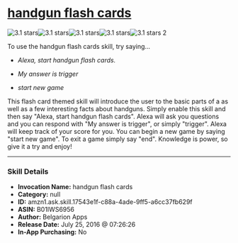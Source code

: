 # [handgun flash cards](http://alexa.amazon.com/#skills/amzn1.ask.skill.17543e1f-c88a-4ade-9ff5-a6cc37fb629f)
![3.1 stars](../../images/ic_star_black_18dp_1x.png)![3.1 stars](../../images/ic_star_black_18dp_1x.png)![3.1 stars](../../images/ic_star_black_18dp_1x.png)![3.1 stars](../../images/ic_star_half_black_18dp_1x.png)![3.1 stars](../../images/ic_star_border_black_18dp_1x.png) 2

To use the handgun flash cards skill, try saying...

* *Alexa, start handgun flash cards.*

* *My answer is trigger*

* *start new game*

This flash card themed skill will introduce the user to the basic parts of a as well as a few interesting facts about handguns.  Simply enable this skill and then say "Alexa, start handgun flash cards".
Alexa will ask you questions and you can respond with "My answer is trigger", or simply "trigger".
Alexa will keep track of your score for you.
You can begin a new game by saying "start new game".
To exit a game simply say "end".
Knowledge is power, so give it a try and enjoy!

***

### Skill Details

* **Invocation Name:** handgun flash cards
* **Category:** null
* **ID:** amzn1.ask.skill.17543e1f-c88a-4ade-9ff5-a6cc37fb629f
* **ASIN:** B01IWS6956
* **Author:** Belgarion Apps
* **Release Date:** July 25, 2016 @ 07:26:26
* **In-App Purchasing:** No
